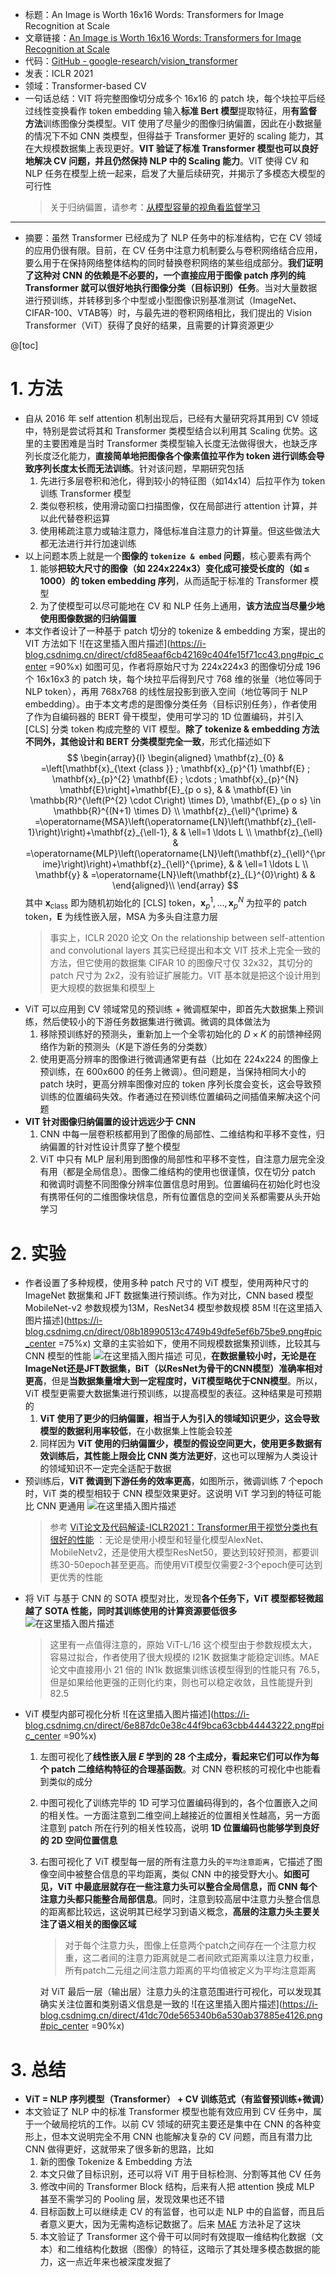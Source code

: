- 标题：An Image is Worth 16x16 Words: Transformers for Image Recognition at Scale
- 文章链接：[An Image is Worth 16x16 Words: Transformers for Image Recognition at Scale](https://arxiv.org/abs/2010.11929)
- 代码：[GitHub - google-research/vision_transformer](https://github.com/google-research/vision_transformer)
- 发表：ICLR 2021
- 领域：Transformer-based CV
- 一句话总结：VIT 将完整图像切分成多个 16x16 的 patch 块，每个块拉平后经过线性变换看作 token embedding 输入**标准 Bert 模型**提取特征，用**有监督方法**训练图像分类模型。VIT 使用了尽量少的图像归纳偏置，因此在小数据量的情况下不如 CNN 类模型，但得益于 Transformer 更好的 scaling 能力，其在大规模数据集上表现更好。**VIT 验证了标准 Transformer 模型也可以良好地解决 CV 问题，并且仍然保持 NLP 中的 Scaling 能力**。VIT 使得 CV 和 NLP 任务在模型上统一起来，启发了大量后续研究，并揭示了多模态大模型的可行性
	> 关于归纳偏置，请参考：[从模型容量的视角看监督学习](https://blog.csdn.net/wxc971231/article/details/128107548)
- -------
- 摘要：虽然 Transformer 已经成为了 NLP 任务中的标准结构，它在 CV 领域的应用仍很有限。目前，在 CV 任务中注意力机制要么与卷积网络结合应用，要么用于在保持网络整体结构的同时替换卷积网络的某些组成部分。**我们证明了这种对 CNN 的依赖是不必要的，一个直接应用于图像 patch 序列的纯 Transformer 就可以很好地执行图像分类（目标识别）任务**。当对大量数据进行预训练，并转移到多个中型或小型图像识别基准测试（ImageNet、CIFAR-100、VTAB等）时，与最先进的卷积网络相比，我们提出的 Vision Transformer（ViT）获得了良好的结果，且需要的计算资源更少

@[toc]
# 1. 方法
- 自从 2016 年 self attention 机制出现后，已经有大量研究将其用到 CV 领域中，特别是尝试将其和 Transformer 类模型结合以利用其 Scaling 优势。这里的主要困难是当时 Transformer 类模型输入长度无法做得很大，也缺乏序列长度泛化能力，**直接简单地把图像各个像素值拉平作为 token 进行训练会导致序列长度太长而无法训练**。针对该问题，早期研究包括
	1. 先进行多层卷积和池化，得到较小的特征图（如14x14）后拉平作为 token 训练 Transformer 模型
	2. 类似卷积核，使用滑动窗口扫描图像，仅在局部进行 attention 计算，并以此代替卷积运算
	3. 使用稀疏注意力或轴注意力，降低标准自注意力的计算量。但这些做法大都无法进行并行加速训练
- 以上问题本质上就是一个**图像的 `tokenize & embed` 问题**，核心要素有两个
	1. 能够**把较大尺寸的图像（如 224x224x3）变化成可接受长度的（如 $\leq$ 1000）的 token embedding 序列**，从而适配于标准的 Transformer 模型
	2. 为了使模型可以尽可能地在 CV 和 NLP 任务上通用，**该方法应当尽量少地使用图像数据的归纳偏置**
- 本文作者设计了一种基于 patch 切分的 tokenize & embedding 方案，提出的 VIT 方法如下
	![在这里插入图片描述](https://i-blog.csdnimg.cn/direct/cfd85eaaf6cb42169c404fe15f71cc43.png#pic_center =90%x)
	如图可见，作者将原始尺寸为 224x224x3 的图像切分成 196 个 16x16x3 的 patch 块，每个块拉平后得到尺寸 768 维的张量（地位等同于 NLP token），再用 768x768 的线性层投影到嵌入空间（地位等同于 NLP embedding）。由于本文考虑的是图像分类任务（目标识别任务），作者使用了作为自编码器的 BERT 骨干模型，使用可学习的 1D 位置编码，并引入 [CLS] 分类 token 构成完整的 VIT 模型。**除了 tokenize & embedding 方法不同外，其他设计和 BERT 分类模型完全一致**，形式化描述如下
	$$
	\begin{array}{l}
\begin{aligned}
\mathbf{z}_{0} & =\left[\mathbf{x}_{\text {class }} ; \mathbf{x}_{p}^{1} \mathbf{E} ; \mathbf{x}_{p}^{2} \mathbf{E} ; \cdots ; \mathbf{x}_{p}^{N} \mathbf{E}\right]+\mathbf{E}_{p o s}, & & \mathbf{E} \in \mathbb{R}^{\left(P^{2} \cdot C\right) \times D}, \mathbf{E}_{p o s} \in \mathbb{R}^{(N+1) \times D} \\
\mathbf{z}_{\ell}^{\prime} & =\operatorname{MSA}\left(\operatorname{LN}\left(\mathbf{z}_{\ell-1}\right)\right)+\mathbf{z}_{\ell-1}, & & \ell=1 \ldots L \\
\mathbf{z}_{\ell} & =\operatorname{MLP}\left(\operatorname{LN}\left(\mathbf{z}_{\ell}^{\prime}\right)\right)+\mathbf{z}_{\ell}^{\prime}, & & \ell=1 \ldots L \\
\mathbf{y} & =\operatorname{LN}\left(\mathbf{z}_{L}^{0}\right) & &
\end{aligned}\\
\end{array}
	$$ 其中 $\mathbf{x}_{\text {class}}$ 即为随机初始化的 [CLS] token，$\mathbf{x}_{p}^{1},...,\mathbf{x}_{p}^{N}$ 为拉平的 patch token，$\mathbf{E}$ 为线性嵌入层，MSA 为多头自注意力层
	> 事实上，ICLR 2020 论文 On the relationship between self-attention and convolutional layers 其实已经提出和本文 VIT 技术上完全一致的方法，但它使用的数据集 CIFAR 10 的图像尺寸仅 32x32，其切分的 patch 尺寸为 2x2，没有验证扩展能力。VIT 基本就是把这个设计用到更大规模的数据集和模型上
- ViT 可以应用到 CV 领域常见的预训练 + 微调框架中，即首先大数据集上预训练，然后使较小的下游任务数据集进行微调。微调的具体做法为
	1. 移除预训练好的预测头，重新加上一个全零初始化的 $D\times K$ 的前馈神经网络作为新的预测头（$K$是下游任务的分类数）
	2. 使用更高分辨率的图像进行微调通常更有益（比如在 224x224 的图像上预训练，在 600x600 的任务上微调）。但问题是，当保持相同大小的 patch 块时，更高分辨率图像对应的 token 序列长度会变长，这会导致预训练的位置编码失效。作者通过在预训练位置编码之间插值来解决这个问题
- **VIT 针对图像归纳偏置的设计远远少于 CNN**
	1. CNN 中每一层卷积核都用到了图像的局部性、二维结构和平移不变性，归纳偏置的针对性设计贯穿了整个模型
	2. ViT 中只有 MLP 层利用到图像的局部性和平移不变性，自注意力层完全没有用（都是全局信息）。图像二维结构的使用也很谨慎，仅在切分 patch 和微调时调整不同图像分辨率位置信息时用到。位置编码在初始化时也没有携带任何的二维图像块信息，所有位置信息的空间关系都需要从头开始学习

# 2. 实验
- 作者设置了多种规模，使用多种 patch 尺寸的 ViT 模型，使用两种尺寸的 ImageNet 数据集和 JFT 数据集进行预训练。作为对比，CNN based 模型 MobileNet-v2 参数规模为13M，ResNet34 模型参数规模 85M
	![在这里插入图片描述](https://i-blog.csdnimg.cn/direct/08b18990513c4749b49dfe5ef6b75be9.png#pic_center =75%x)
	文章的主实验如下，使用不同规模数据集预训练，比较其与 CNN 模型的性能
![在这里插入图片描述](https://i-blog.csdnimg.cn/direct/012d721c25e3494f8ac6001892b00ed9.png)
	可见，**在数据量较小时，无论是在ImageNet还是JFT数据集，BiT（以ResNet为骨干的CNN模型）准确率相对更高**，但是**当数据集量增大到一定程度时，ViT模型略优于CNN模型**。所以，ViT 模型更需要大数据集进行预训练，以提高模型的表征。这种结果是可预期的
	1. **ViT 使用了更少的归纳偏置，相当于人为引入的领域知识更少，这会导致模型的数据利用率较低**，在小数据集上性能会较差
	2. 同样因为 **ViT 使用的归纳偏置少，模型的假设空间更大，使用更多数据有效训练后，其性能上限会比 CNN 类方法更好**，这也可以理解为人类设计的领域知识不一定完全适配于数据
- 预训练后，**ViT 微调到下游任务的效率更高**，如图所示，微调训练 7 个epoch时，ViT 类的模型相较于 CNN 模型效果更好。这说明 ViT 学习到的特征可能比 CNN 更通用
	![在这里插入图片描述](https://i-blog.csdnimg.cn/direct/f6fa7f93dc5f407c9f57c75de64b6bff.png)
	> 参考 [ViT论文及代码解读-ICLR2021：Transformer用于视觉分类也有很好的性能](https://zhuanlan.zhihu.com/p/510218124) ：无论是使用小模型和轻量化模型AlexNet、MobileNetv2，还是使用大模型ResNet50，要达到较好预测，都要训练30-50epoch甚至更高。而使用ViT模型仅需要2-3个epoch便可达到更优秀的性能
- 将 ViT 与基于 CNN 的 SOTA 模型对比，发现**各个任务下，ViT 模型都轻微超越了 SOTA 性能，同时其训练使用的计算资源要低很多**
	![在这里插入图片描述](https://i-blog.csdnimg.cn/direct/1e710986fc174d6c9fdf0089a8a60fae.png#pic_center)
	> 这里有一点值得注意的，原始 ViT-L/16 这个模型由于参数规模太大，容易过拟合，作者使用了很大规模的  I21K 数据集才能稳定训练。MAE 论文中直接用小 21 倍的 IN1k 数据集训练该模型得到的性能只有 76.5，但是如果给他更强的正则化约束，则也可以稳定收敛，且性能提升到 82.5
- ViT 模型内部可视化分析
	![在这里插入图片描述](https://i-blog.csdnimg.cn/direct/6e887dc0e38c44f9bca63cbb44443222.png#pic_center =90%x)	 
	1. 左图可视化了**线性嵌入层 $E$ 学到的 28 个主成分，看起来它们可以作为每个 patch 二维结构特征的合理基函数**。对 CNN 卷积核的可视化中也能看到类似的成分
	2. 中图可视化了训练完毕的 1D 可学习位置编码得到的，各个位置嵌入之间的相关性。一方面注意到二维空间上越接近的位置相关性越高，另一方面注意到 patch 所在行列的相关性较高，说明 **1D 位置编码也能够学到良好的 2D 空间位置信息**
	3. 右图可视化了 ViT 模型每一层的所有注意力头的`平均注意距离`，它描述了图像空间中被整合信息的平均距离，类似 CNN 中的接受野大小。**如图可见，ViT 中最底层就存在一些注意力头可以整合全局信息，而 CNN 每个注意力头都只能整合局部信息**。同时，注意到较高层中注意力头整合信息的距离都比较远，这说明其已经学习到语义概念，**高层的注意力头主要关注了语义相关的图像区域**
		> 对于每个注意力头，图像上任意两个patch之间存在一个注意力权重，这二者间的注意力距离就是二者间欧式距离乘以注意力权重，所有patch二元组之间注意力距离的平均值被定义为平均注意距离
		
		对 ViT 最后一层（输出层）注意力头的注意范围进行可视化，可以发现其确实关注位置和类别语义信息是一致的
		![在这里插入图片描述](https://i-blog.csdnimg.cn/direct/41dc70de565340b6a530ab37885e4126.png#pic_center =90%x)
# 3. 总结
- **ViT = NLP 序列模型（Transformer） + CV 训练范式（有监督预训练+微调）**
- 本文验证了 NLP 中的标准 Transformer 模型也能有效应用到 CV 任务中，属于一个破局挖坑的工作。以前 CV 领域的研究主要还是集中在 CNN 的各种变形上，但本文说明完全不用 CNN 也能解决复杂的 CV 问题，而且有潜力比 CNN 做得更好，这就带来了很多新的思路，比如
	1. 新的图像 Tokenize & Embedding 方法
	2. 本文只做了目标识别，还可以将 ViT 用于目标检测、分割等其他 CV 任务
	3. 修改中间的 Transformer Block 结构，后来有人把 attention 换成 MLP 甚至不需学习的 Pooling 层，发现效果也还不错
	4. 目标函数上可以继续走 CV 的有监督，也可以走 NLP 中的自监督，而且后者意义更大，因为无需构造标记数据了。后来 [MAE](https://blog.csdn.net/wxc971231/article/details/142708130?spm=1001.2014.3001.5502) 方法补足了这块
	5. 本文验证了 Transformer 这个骨干可以同时有效提取一维结构化数据（文本）和二维结构化数据（图像）的特征，这暗示了其处理多模态数据的能力，这一点近年来也被深度发掘了